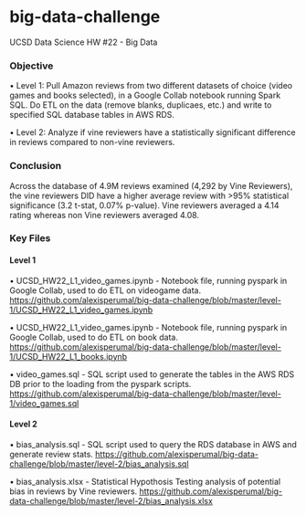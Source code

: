# big-data-challenge
UCSD Data Science HW #22 - Big Data

### Objective


• Level 1: Pull Amazon reviews from two different datasets of choice (video games and books selected), in a Google Collab notebook running Spark SQL. Do ETL on the data (remove blanks, duplicaes, etc.) and write to specified SQL database tables in AWS RDS.

• Level 2: Analyze if vine reviewers have a statistically significant difference in reviews compared to non-vine reviewers.


### Conclusion

Across the database of 4.9M reviews examined (4,292 by Vine Reviewers), the vine reviewers DID have a higher average review with >95% statistical significance (3.2 t-stat, 0.07% p-value). Vine reviewers averaged a 4.14 rating whereas non Vine reviewers averaged 4.08.


### Key Files

#### Level 1

• UCSD_HW22_L1_video_games.ipynb - Notebook file, running pyspark in Google Collab, used to do ETL on videogame data. https://github.com/alexisperumal/big-data-challenge/blob/master/level-1/UCSD_HW22_L1_video_games.ipynb

• UCSD_HW22_L1_video_games.ipynb - Notebook file, running pyspark in Google Collab, used to do ETL on book data. https://github.com/alexisperumal/big-data-challenge/blob/master/level-1/UCSD_HW22_L1_books.ipynb 

• video_games.sql - SQL script used to generate the tables in the AWS RDS DB prior to the loading from the pyspark scripts. https://github.com/alexisperumal/big-data-challenge/blob/master/level-1/video_games.sql

#### Level 2

• bias_analysis.sql - SQL script used to query the RDS database in AWS and generate review stats. https://github.com/alexisperumal/big-data-challenge/blob/master/level-2/bias_analysis.sql

• bias_analysis.xlsx - Statistical Hypothosis Testing analysis of potential bias in reviews by Vine reviewers. https://github.com/alexisperumal/big-data-challenge/blob/master/level-2/bias_analysis.xlsx


